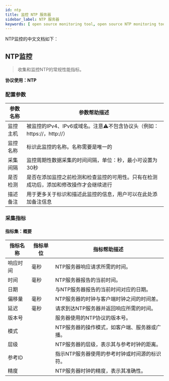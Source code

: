 ```yaml
---
id: ntp
title: 监控 NTP 服务器
sidebar_label: NTP 服务器
keywords: [ open source monitoring tool, open source NTP monitoring tool, monitoring NTP metrics ]
---
```


NTP监控的中文文档如下：

## NTP监控

> 收集和监控NTP的常规性能指标。

**协议使用：NTP**

### 配置参数

| 参数名称 |                      参数帮助描述                      |
|------|--------------------------------------------------|
| 监控主机 | 被监控的IPv4、IPv6或域名。注意⚠️不包含协议头（例如：https://，http://） |
| 监控名称 | 标识此监控的名称。名称需要是唯一的                                |
| 采集间隔 | 监控周期性数据采集的时间间隔，单位：秒，最小可设置为30秒                    |
| 是否检测 | 是否在添加监控之前检测和检查监控的可用性。只有在检测成功后，添加和修改操作才会继续进行      |
| 描述备注 | 用于更多关于标识和描述此监控的信息，用户可以在此处添加备注信息                  |

### 采集指标

#### 指标集：概要

| 指标名称 | 指标单位 |          指标帮助描述          |
|------|------|--------------------------|
| 响应时间 | 毫秒   | NTP服务器响应请求所需的时间。         |
| 时间   | 毫秒   | NTP服务器报告的当前时间。           |
| 日期   |      | 与NTP服务器报告的当前时间对应的日期。     |
| 偏移量  | 毫秒   | NTP服务器的时钟与客户端时钟之间的时间差。   |
| 延迟   | 毫秒   | 请求到达NTP服务器并返回响应所需的时间。    |
| 版本号  |      | 服务器使用的NTP协议的版本号。         |
| 模式   |      | NTP服务器的操作模式，如客户端、服务器或广播。 |
| 层级   |      | NTP服务器的层级，表示其与参考时钟的距离。   |
| 参考ID |      | 指示NTP服务器使用的参考时钟或时间源的标识符。 |
| 精度   |      | NTP服务器时钟的精度，表示其准确性。      |
